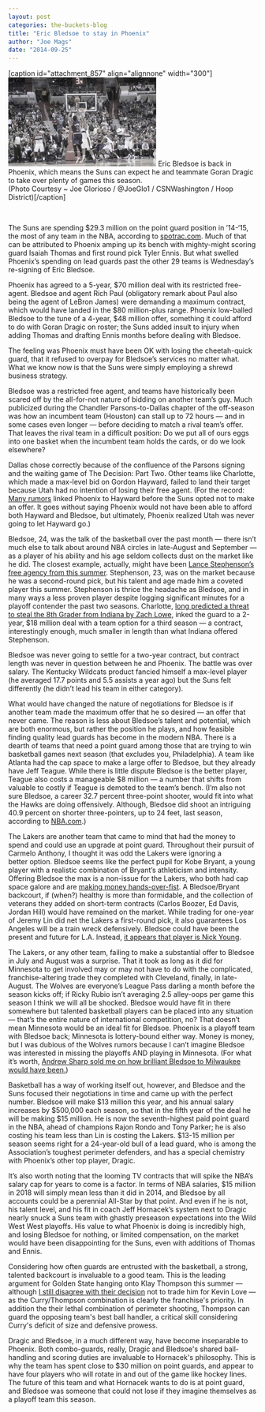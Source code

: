 ```yaml
---
layout: post
categories: the-buckets-blog
title: "Eric Bledsoe to stay in Phoenix"
author: "Joe Mags"
date: "2014-09-25"
---
```


\[caption id="attachment\_857" align="alignnone" width="300"\][![Eric Bledsoe is back in Phoenix, which means the Suns can expect he and teammate Goran Dragic to take over plenty of games this season. (Photo Courtesy ~ Joe Glorioso / @JoeGlo1 / CSNWashington / Hoop District)](images/Bledsoe.Suns_-300x180.jpg)](http://www.thehighscreen.com/wp-content/uploads/2014/09/Bledsoe.Suns_.jpg) Eric Bledsoe is back in Phoenix, which means the Suns can expect he and teammate Goran Dragic to take over plenty of games this season.  
(Photo Courtesy ~ Joe Glorioso / @JoeGlo1 / CSNWashington / Hoop District)\[/caption\]

 

The Suns are spending $29.3 million on the point guard position in ’14-‘15, the most of any team in the NBA, according to [spotrac.com](http://www.spotrac.com/rankings/nba/point-guard/limit-25/). Much of that can be attributed to Phoenix amping up its bench with mighty-might scoring guard Isaiah Thomas and first round pick Tyler Ennis. But what swelled Phoenix’s spending on lead guards past the other 29 teams is Wednesday’s re-signing of Eric Bledsoe.

Phoenix has agreed to a 5-year, $70 million deal with its restricted free-agent. Bledsoe and agent Rich Paul (obligatory remark about Paul also being the agent of LeBron James) were demanding a maximum contract, which would have landed in the $80 million-plus range. Phoenix low-balled Bledsoe to the tune of a 4-year, $48 million offer, something it could afford to do with Goran Dragic on roster; the Suns added insult to injury when adding Thomas and drafting Ennis months before dealing with Bledsoe.

The feeling was Phoenix must have been OK with losing the cheetah-quick guard, that it refused to overpay for Bledsoe’s services no matter what. What we know now is that the Suns were simply employing a shrewd business strategy.

Bledsoe was a restricted free agent, and teams have historically been scared off by the all-for-not nature of bidding on another team’s guy. Much publicized during the Chandler Parsons-to-Dallas chapter of the off-season was how an incumbent team (Houston) can stall up to 72 hours — and in some cases even longer — before deciding to match a rival team’s offer. That leaves the rival team in a difficult position: Do we put all of ours eggs into one basket when the incumbent team holds the cards, or do we look elsewhere?

Dallas chose correctly because of the confluence of the Parsons signing and the waiting game of The Decision: Part Two. Other teams like Charlotte, which made a max-level bid on Gordon Hayward, failed to land their target because Utah had no intention of losing their free agent. (For the record: [Many rumors](http://www.sbnation.com/nba/2014/6/29/5855820/gordon-hayward-restricted-free-agency-contract-suns-jazz) linked Phoenix to Hayward before the Suns opted not to make an offer. It goes without saying Phoenix would not have been able to afford both Hayward and Bledsoe, but ultimately, Phoenix realized Utah was never going to let Hayward go.)

Bledsoe, 24, was the talk of the basketball over the past month — there isn’t much else to talk about around NBA circles in late-August and September — as a player of his ability and his age seldom collects dust on the market like he did. The closest example, actually, might have been [Lance Stephenson’s free agency from this summer](http://www.pickinsplinters.com/?p=37937). Stephenson, 23, was on the market because he was a second-round pick, but his talent and age made him a coveted player this summer. Stephenson is thrice the headache as Bledsoe, and in many ways a less proven player despite logging significant minutes for a playoff contender the past two seasons. Charlotte, [long predicted a threat to steal the 8th Grader from Indiana by Zach Lowe](http://grantland.com/the-triangle/lance-stephenson-hornets-pacers-eastern-conference/), inked the guard to a 2-year, $18 million deal with a team option for a third season — a contract, interestingly enough, much smaller in length than what Indiana offered Stephenson.

Bledsoe was never going to settle for a two-year contract, but contract length was never in question between he and Phoenix. The battle was over salary. The Kentucky Wildcats product fancied himself a max-level player (he averaged 17.7 points and 5.5 assists a year ago) but the Suns felt differently (he didn’t lead his team in either category).

What would have changed the nature of negotiations for Bledsoe is if another team made the maximum offer that he so desired — an offer that never came. The reason is less about Bledsoe’s talent and potential, which are both enormous, but rather the position he plays, and how feasible finding quality lead guards has become in the modern NBA. There is a dearth of teams that need a point guard among those that are trying to win basketball games next season (that excludes you, Philadelphia). A team like Atlanta had the cap space to make a large offer to Bledsoe, but they already have Jeff Teague. While there is little dispute Bledsoe is the better player, Teague also costs a manageable $8 million — a number that shifts from valuable to costly if Teague is demoted to the team’s bench. (I’m also not sure Bledsoe, a career 32.7 percent three-point shooter, would fit into what the Hawks are doing offensively. Although, Bledsoe did shoot an intriguing 40.9 percent on shorter three-pointers, up to 24 feet, last season, according to [NBA.com](http://NBA.com).)

The Lakers are another team that came to mind that had the money to spend and could use an upgrade at point guard. Throughout their pursuit of Carmelo Anthony, I thought it was odd the Lakers were ignoring a better option. Bledsoe seems like the perfect pupil for Kobe Bryant, a young player with a realistic combination of Bryant’s athleticism and intensity. Offering Bledsoe the max is a non-issue for the Lakers, who both had cap space galore and are [making money hands-over-fist](http://www.forbes.com/teams/los-angeles-lakers/). A Bledsoe/Bryant backcourt, if (when?) healthy is more than formidable, and the collection of veterans they added on short-term contracts (Carlos Boozer, Ed Davis, Jordan Hill) would have remained on the market. While trading for one-year of Jeremy Lin did net the Lakers a first-round pick, it also guarantees Los Angeles will be a train wreck defensively. Bledsoe could have been the present and future for L.A. Instead, [it appears that player is Nick Young](http://www.thehighscreen.com/2014/09/lakers-swaggy-p-ready-for-his-close-up/).

The Lakers, or any other team, failing to make a substantial offer to Bledsoe in July and August was a surprise. That it took as long as it did for Minnesota to get involved may or may not have to do with the complicated, franchise-altering trade they completed with Cleveland, finally, in late-August. The Wolves are everyone’s League Pass darling a month before the season kicks off; if Ricky Rubio isn’t averaging 2.5 alley-oops per game this season I think we will all be shocked. Bledsoe would have fit in there somewhere but talented basketball players can be placed into any situation — that’s the entire nature of international competition, no? That doesn’t mean Minnesota would be an ideal fit for Bledsoe. Phoenix is a playoff team with Bledsoe back; Minnesota is lottery-bound either way. Money is money, but I was dubious of the Wolves rumors because I can’t imagine Bledsoe was interested in missing the playoffs AND playing in Minnesota. (For what it’s worth, [Andrew Sharp sold me on how brilliant Bledsoe to Milwaukee would have been.](http://grantland.com/the-triangle/we-have-to-get-eric-bledsoe-on-the-bucks/))

Basketball has a way of working itself out, however, and Bledsoe and the Suns focused their negotiations in time and came up with the perfect number. Bledsoe will make $13 million this year, and his annual salary increases by $500,000 each season, so that in the fifth year of the deal he will be making $15 million. He is now the seventh-highest paid point guard in the NBA, ahead of champions Rajon Rondo and Tony Parker; he is also costing his team less than Lin is costing the Lakers. $13-15 million per season seems right for a 24-year-old bull of a lead guard, who is among the Association’s toughest perimeter defenders, and has a special chemistry with Phoenix’s other top player, Dragic.

It’s also worth noting that the looming TV contracts that will spike the NBA’s salary cap for years to come is a factor. In terms of NBA salaries, $15 million in 2018 will simply mean less than it did in 2014, and Bledsoe by all accounts could be a perennial All-Star by that point. And even if he is not, his talent level, and his fit in coach Jeff Hornacek’s system next to Dragic nearly snuck a Suns team with ghastly preseason expectations into the Wild West West playoffs. His value to what Phoenix is doing is incredibly high, and losing Bledsoe for nothing, or limited compensation, on the market would have been disappointing for the Suns, even with additions of Thomas and Ennis.

Considering how often guards are entrusted with the basketball, a strong, talented backcourt is invaluable to a good team. This is the leading argument for Golden State hanging onto Klay Thompson this summer — although [I still disagree with their decision](http://www.pickinsplinters.com/?p=37647) not to trade him for Kevin Love — as the Curry/Thompson combination is clearly the franchise's priority. In addition the their lethal combination of perimeter shooting, Thompson can guard the opposing team's best ball handler, a critical skill considering Curry's deficit of size and defensive prowess.

Dragic and Bledsoe, in a much different way, have become inseparable to Phoenix. Both combo-guards, really, Dragic and Bledsoe's shared ball-handling and scoring duties are invaluable to Hornacek's philosophy. This is why the team has spent close to $30 million on point guards, and appear to have four players who will rotate in and out of the game like hockey lines. The future of this team and what Hornacek wants to do is at point guard, and Bledsoe was someone that could not lose if they imagine themselves as a playoff team this season.

